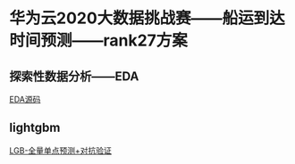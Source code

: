 # 华为云2020大数据挑战赛——船运到达时间预测——rank27方案

## 探索性数据分析——EDA

[EDA源码](EDA.ipynb)

## lightgbm

[LGB-全量单点预测+对抗验证](LGB-全量单点预测+对抗验证.ipynb)
